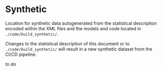 # Synthetic

Location for synthetic data autogenerated from the statistical description encoded within the XML files and the models and code located in `./code/build_synthetic/`.

Changes to the statistical description of this document or to `./code/build_synthetic/` will result in a new synthetic dataset from the CI/CD pipeline.

_to do_